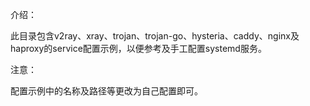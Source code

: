 介绍：

此目录包含v2ray、xray、trojan、trojan-go、hysteria、caddy、nginx及haproxy的service配置示例，以便参考及手工配置systemd服务。

注意：

配置示例中的名称及路径等更改为自己配置即可。
